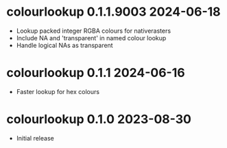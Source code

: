 # colourlookup 0.1.1.9003  2024-06-18

* Lookup packed integer RGBA colours for nativerasters
* Include NA and 'transparent' in named colour lookup
* Handle logical NAs as transparent

# colourlookup 0.1.1  2024-06-16

* Faster lookup for hex colours

# colourlookup 0.1.0  2023-08-30

* Initial release
